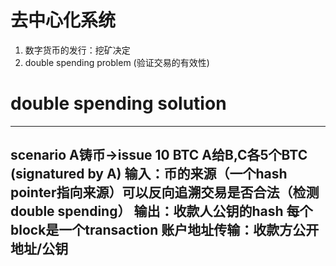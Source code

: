 # 去中心化系统
1. 数字货币的发行：挖矿决定
2. double spending problem (验证交易的有效性)
# double spending solution
---
**scenario**
A铸币->issue 10 BTC
A给B,C各5个BTC (signatured by A)
输入：币的来源（一个hash pointer指向来源）可以反向追溯交易是否合法（检测double spending）
输出：收款人公钥的hash
每个block是一个transaction
账户地址传输：收款方公开地址/公钥
---
